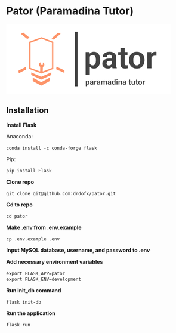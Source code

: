 # Pator (Paramadina Tutor)

![Logo Pator](https://github.com/drdofx/pator/blob/main/pator/static/assests/images/pator.png.png?raw=True)

## Installation

**Install Flask**

Anaconda:
```
conda install -c conda-forge flask
```
Pip:
```
pip install Flask
``` 

**Clone repo**
```
git clone git@github.com:drdofx/pator.git
``` 

**Cd to repo**
```
cd pator
```

**Make .env from .env.example**
```
cp .env.example .env
```

**Input MySQL database, username, and password to .env**

**Add necessary environment variables**
```
export FLASK_APP=pator
export FLASK_ENV=development 
```

**Run init_db command**
```
flask init-db
```

**Run the application**
```
flask run
```